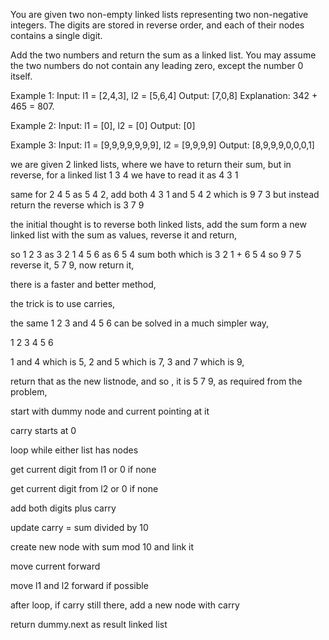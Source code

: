 You are given two non-empty linked lists representing two non-negative integers.
The digits are stored in reverse order, and each of their nodes contains a single digit.

Add the two numbers and return the sum as a linked list.
You may assume the two numbers do not contain any leading zero, except the number 0 itself.

Example 1:
Input: l1 = [2,4,3], l2 = [5,6,4]
Output: [7,0,8]
Explanation: 342 + 465 = 807.

Example 2:
Input: l1 = [0], l2 = [0]
Output: [0]

Example 3:
Input: l1 = [9,9,9,9,9,9,9], l2 = [9,9,9,9]
Output: [8,9,9,9,0,0,0,1]

we are given 2 linked lists, where we have to return their sum, but in reverse,
for a linked list 1 3 4 we have to read it as 4 3 1

same for 2 4 5 as 5 4 2,
add both 4 3 1 and 5 4 2 which is 9 7 3
but instead return the reverse which is 3 7 9

the initial thought is to reverse both linked lists,
add the sum
form a new linked list with the sum as values,
reverse it and return,

so 1 2 3 as 3 2 1
4 5 6 as 6 5 4
sum both which is
3 2 1 + 6 5 4 so 9 7 5
reverse it, 5 7 9,
now return it,

there is a faster and better method,

the trick is to use carries,

the same 1 2 3 and 4 5 6 can be solved in a much simpler way,

1 2 3
4 5 6

1 and 4 which is 5,
2 and 5 which is 7,
3 and 7 which is 9,

return that as the new listnode,
and so , it is 5 7 9,
as required from the problem,

start with dummy node and current pointing at it

carry starts at 0

loop while either list has nodes

get current digit from l1 or 0 if none

get current digit from l2 or 0 if none

add both digits plus carry

update carry = sum divided by 10

create new node with sum mod 10 and link it

move current forward

move l1 and l2 forward if possible

after loop, if carry still there, add a new node with carry

return dummy.next as result linked list
